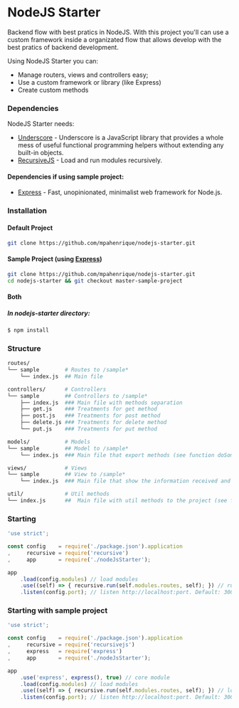 # NodeJS Starter
Backend flow with best pratics in NodeJS.
With this project you'll can use a custom framework inside a organizated flow that allows develop with the best pratics of backend development.

Using NodeJS Starter you can:
  - Manage routers, views and controllers easy;
  - Use a custom framework or library (like Express)
  - Create custom methods

### Dependencies
NodeJS Starter needs:
* [Underscore] - Underscore is a JavaScript library that provides a whole mess of useful functional programming helpers without extending any built-in objects.
* [RecursiveJS] - Load and run modules recursively.

#### Dependencies if using sample project:
* [Express] - Fast, unopinionated, minimalist web framework for Node.js.

### Installation
#### Default Project
```sh
git clone https://github.com/mpahenrique/nodejs-starter.git
```
#### Sample Project (using [Express])
```sh
git clone https://github.com/mpahenrique/nodejs-starter.git
cd nodejs-starter && git checkout master-sample-project
```
#### Both
##### In nodejs-starter directory:
```sh
$ npm install
```

### Structure
```sh
routes/
└── sample        # Routes to /sample*
    └── index.js  ## Main file

controllers/      # Controllers
└── sample        ## Controllers to /sample*
    ├── index.js  ### Main file with methods separation
    ├── get.js    ### Treatments for get method
    ├── post.js   ### Treatments for post method
    ├── delete.js ### Treatments for delete method
    └── put.js    ### Treatments for put method

models/           # Models
└── sample        ## Model to /sample*
    └── index.js  ### Main file that export methods (see function doSomething)

views/            # Views
└── sample        ## View to /sample*
    └── index.js  ### Main file that show the information received and processed

util/             # Util methods
└── index.js      ##  Main file with util methods to the project (see function someMethod) 
```

### Starting
```js
'use strict';

const config    = require('./package.json').application
,     recursive = require('recursive')
,     app       = require('./nodeJsStarter');

app
    .load(config.modules) // load modules
    .use((self) => { recursive.run(self.modules.routes, self); }) // run routes
    .listen(config.port); // listen http://localhost:port. Default: 3000
```

### Starting with sample project
```js
'use strict';

const config    = require('./package.json').application
,     recursive = require('recursivejs')
,     express   = require('express')
,     app       = require('./nodeJsStarter');

app
    .use('express', express(), true) // core module
    .load(config.modules) // load modules
    .use((self) => { recursive.run(self.modules.routes, self); }) // load and run routes
    .listen(config.port); // listen http://localhost:port. Default: 3000
```


   [Underscore]: <https://www.npmjs.com/package/underscore>
   [Express]: <https://www.npmjs.com/package/express>
   [RecursiveJS]: <https://github.com/mpahenrique/recursive>